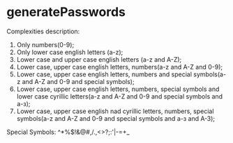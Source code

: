 # generatePasswords

Complexities description:
1. Only numbers(0-9);
2. Only lower case english letters (a-z);
3. Lower case and upper case english letters (a-z and A-Z);
4. Lower case, upper case english letters, numbers(a-z and A-Z and 0-9);
5. Lower case, upper case english letters, numbers and special symbols(a-z and A-Z and 0-9 and special symbols);
6. Lower case, upper case english letters, numbers, special symbols and lower case cyrillic letters(a-z and A-Z and 0-9 and special symbols and а-з);
7. Lower case, upper case english nad cyrillic letters, numbers, special symbols(a-z and A-Z and 0-9 and special symbols and а-з and А-З);

Special Symbols: ^*%$!&@#,/.,<>?;:'|[]()-=+_
